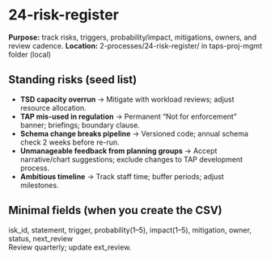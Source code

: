 ﻿# 24-risk-register

**Purpose:** track risks, triggers, probability/impact, mitigations, owners, and review cadence.
**Location:** 2-processes/24-risk-register/ in taps-proj-mgmt folder (local)

## Standing risks (seed list)
- **TSD capacity overrun** → Mitigate with workload reviews; adjust resource allocation.
- **TAP mis-used in regulation** → Permanent “Not for enforcement” banner; briefings; boundary clause.
- **Schema change breaks pipeline** → Versioned code; annual schema check 2 weeks before re-run.
- **Unmanageable feedback from planning groups** → Accept narrative/chart suggestions; exclude changes to TAP development process.
- **Ambitious timeline** → Track staff time; buffer periods; adjust milestones.

## Minimal fields (when you create the CSV)

isk_id, statement, trigger, probability(1–5), impact(1–5), mitigation, owner, status, next_review  
Review quarterly; update 
ext_review.
